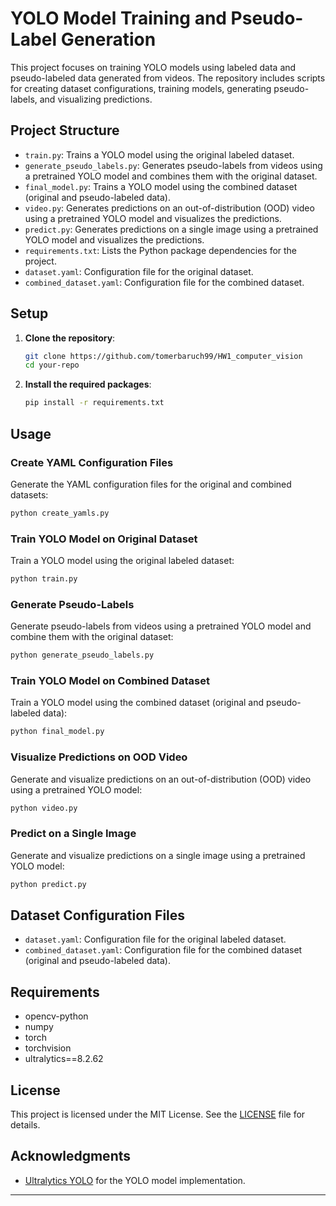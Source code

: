 # YOLO Model Training and Pseudo-Label Generation

This project focuses on training YOLO models using labeled data and pseudo-labeled data generated from videos. The repository includes scripts for creating dataset configurations, training models, generating pseudo-labels, and visualizing predictions.

## Project Structure

- `train.py`: Trains a YOLO model using the original labeled dataset.
- `generate_pseudo_labels.py`: Generates pseudo-labels from videos using a pretrained YOLO model and combines them with the original dataset.
- `final_model.py`: Trains a YOLO model using the combined dataset (original and pseudo-labeled data).
- `video.py`: Generates predictions on an out-of-distribution (OOD) video using a pretrained YOLO model and visualizes the predictions.
- `predict.py`: Generates predictions on a single image using a pretrained YOLO model and visualizes the predictions.
- `requirements.txt`: Lists the Python package dependencies for the project.
- `dataset.yaml`: Configuration file for the original dataset.
- `combined_dataset.yaml`: Configuration file for the combined dataset.

## Setup

1. **Clone the repository**:
    ```sh
    git clone https://github.com/tomerbaruch99/HW1_computer_vision
    cd your-repo
    ```

2. **Install the required packages**:
    ```sh
    pip install -r requirements.txt
    ```

## Usage

### Create YAML Configuration Files

Generate the YAML configuration files for the original and combined datasets:
```sh
python create_yamls.py
```

### Train YOLO Model on Original Dataset

Train a YOLO model using the original labeled dataset:
```sh
python train.py
```

### Generate Pseudo-Labels

Generate pseudo-labels from videos using a pretrained YOLO model and combine them with the original dataset:
```sh
python generate_pseudo_labels.py
```

### Train YOLO Model on Combined Dataset

Train a YOLO model using the combined dataset (original and pseudo-labeled data):
```sh
python final_model.py
```

### Visualize Predictions on OOD Video

Generate and visualize predictions on an out-of-distribution (OOD) video using a pretrained YOLO model:
```sh
python video.py
```

### Predict on a Single Image

Generate and visualize predictions on a single image using a pretrained YOLO model:
```sh
python predict.py
```

## Dataset Configuration Files

- `dataset.yaml`: Configuration file for the original labeled dataset.
- `combined_dataset.yaml`: Configuration file for the combined dataset (original and pseudo-labeled data).

## Requirements

- opencv-python
- numpy
- torch
- torchvision
- ultralytics==8.2.62

## License

This project is licensed under the MIT License. See the [LICENSE](LICENSE) file for details.

## Acknowledgments

- [Ultralytics YOLO](https://github.com/ultralytics/yolov8) for the YOLO model implementation.

---